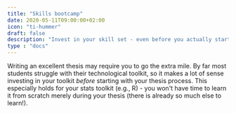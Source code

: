 ```yaml
---
title: "Skills bootcamp"
date: 2020-05-11T09:00:00+02:00
icon: "ti-hummer"
draft: false
description: "Invest in your skill set - even before you actually start working on your thesis"
type : "docs"
---
```


Writing an excellent thesis may require you to go the extra mile. By far most students struggle with their technological toolkit, so it makes a lot of sense investing in your toolkit *before* starting with your thesis process. This especially holds for your stats toolkit (e.g., R) - you won't have time to learn it from scratch merely during your thesis (there is already so much else to learn!).
